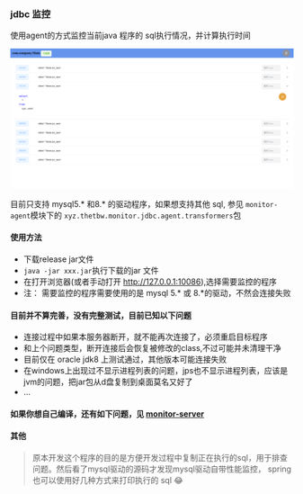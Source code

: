 ### jdbc 监控

使用agent的方式监控当前java 程序的 sql执行情况，并计算执行时间 

![preview](./img/preview0.png)

目前只支持 mysql5.* 和8.* 的驱动程序，如果想支持其他 sql,
参见 `monitor-agent`模块下的 `xyz.thetbw.monitor.jdbc.agent.transformers`包

#### 使用方法
* 下载release jar文件
* `java -jar xxx.jar`执行下载的jar 文件
* 在打开浏览器(或者手动打开 http://127.0.0.1:10086),选择需要监控的程序
* 注： 需要监控的程序需要使用的是 mysql 5.* 或 8.*的驱动，不然会连接失败



#### 目前并不算完善，没有完整测试，目前已知以下问题

* 连接过程中如果本服务器断开，就不能再次连接了，必须重启目标程序
* 和上个问题类型，断开连接后会恢复被修改的class,不过可能并未清理干净
* 目前仅在 oracle jdk8 上测试通过，其他版本可能连接失败
* 在windows上出现过不显示进程列表的问题，jps也不显示进程列表，应该是jvm的问题，把jar包从d盘复制到桌面莫名又好了
* ...


#### 如果你想自己编译，还有如下问题，见 [monitor-server](./monitor-server/README.md)

#### 其他 
> 原本开发这个程序的目的是方便开发过程中复制正在执行的sql，用于排查问题。然后看了mysql驱动的源码才发现mysql驱动自带性能监控，
> spring 也可以使用好几种方式来打印执行的 sql 😂